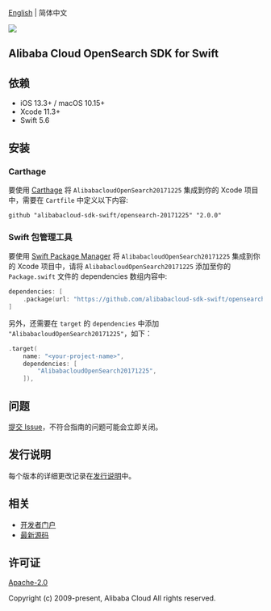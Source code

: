 [English](README.md) | 简体中文

![](https://aliyunsdk-pages.alicdn.com/icons/AlibabaCloud.svg)

## Alibaba Cloud OpenSearch SDK for Swift

## 依赖

- iOS 13.3+ / macOS 10.15+
- Xcode 11.3+
- Swift 5.6

## 安装

### Carthage

要使用 [Carthage](https://github.com/Carthage/Carthage) 将 `AlibabacloudOpenSearch20171225` 集成到你的 Xcode 项目中，需要在 `Cartfile` 中定义以下内容:

```ogdl
github "alibabacloud-sdk-swift/opensearch-20171225" "2.0.0"
```

### Swift 包管理工具

要使用 [Swift Package Manager](https://swift.org/package-manager/) 将 `AlibabacloudOpenSearch20171225` 集成到你的 Xcode 项目中，请将 `AlibabacloudOpenSearch20171225` 添加至你的 `Package.swift` 文件的 dependencies 数组内容中:

```swift
dependencies: [
    .package(url: "https://github.com/alibabacloud-sdk-swift/opensearch-20171225.git", from: "2.0.0")
]
```

另外，还需要在 `target` 的 `dependencies` 中添加 `"AlibabacloudOpenSearch20171225"`，如下：

```swift
.target(
    name: "<your-project-name>",
    dependencies: [
        "AlibabacloudOpenSearch20171225",
    ]),
```

## 问题

[提交 Issue](https://github.com/alibabacloud-sdk-swift/opensearch-20171225/issues/new)，不符合指南的问题可能会立即关闭。

## 发行说明

每个版本的详细更改记录在[发行说明](./ChangeLog.txt)中。

## 相关

* [开发者门户](https://next.api.aliyun.com/home)
* [最新源码](https://github.com/alibabacloud-sdk-swift/opensearch-20171225)

## 许可证

[Apache-2.0](http://www.apache.org/licenses/LICENSE-2.0)

Copyright (c) 2009-present, Alibaba Cloud All rights reserved.

